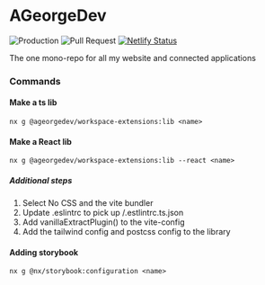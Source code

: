 # AGeorgeDev

![Production](https://github.com/bassoGeorge/a-george-dev/actions/workflows/production.yml/badge.svg)
![Pull Request](https://github.com/bassoGeorge/a-george-dev/actions/workflows/pull-request.yml/badge.svg)
[![Netlify Status](https://api.netlify.com/api/v1/badges/c27387d7-a9ff-478a-a01d-a5f9efaa29f4/deploy-status)](https://app.netlify.com/sites/polite-conkies-0a96bd/deploys)

The one mono-repo for all my website and connected applications

### Commands

#### Make a ts lib

```shell
nx g @ageorgedev/workspace-extensions:lib <name>
```

#### Make a React lib

```shell
nx g @ageorgedev/workspace-extensions:lib --react <name>
```

##### Additional steps

1. Select No CSS and the vite bundler
2. Update .eslintrc to pick up <root>/.estlintrc.ts.json
3. Add vanillaExtractPlugin() to the vite-config
4. Add the tailwind config and postcss config to the library

#### Adding storybook

```shell
nx g @nx/storybook:configuration <name>
```
